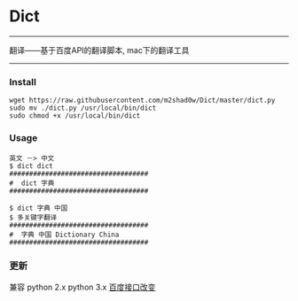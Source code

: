 # Dict
---
翻译——基于百度API的翻译脚本, mac下的翻译工具

---
### Install

	wget https://raw.githubusercontent.com/m2shad0w/Dict/master/dict.py
	sudo mv ./dict.py /usr/local/bin/dict
	sudo chmod +x /usr/local/bin/dict
### Usage
	英文 －> 中文
	$ dict dict
	###################################
	#  dict 字典
	###################################
	
	$ dict 字典 中国
	$ 多关键字翻译
	###################################
	#  字典 中国 Dictionary China
	###################################

### 更新
兼容 python 2.x python 3.x
[百度接口改变](http://api.fanyi.baidu.com/api/trans/product/apidoc#allDemos)